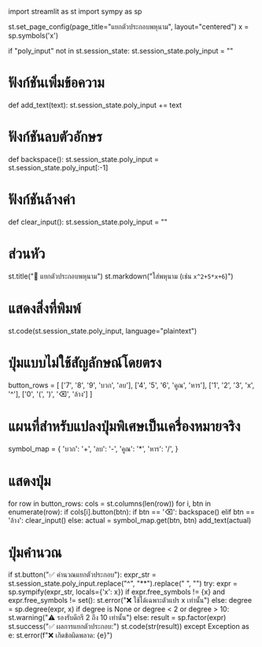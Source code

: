 import streamlit as st
import sympy as sp

st.set_page_config(page_title="แยกตัวประกอบพหุนาม", layout="centered")
x = sp.symbols('x')

if "poly_input" not in st.session_state:
    st.session_state.poly_input = ""

# ฟังก์ชันเพิ่มข้อความ
def add_text(text):
    st.session_state.poly_input += text

# ฟังก์ชันลบตัวอักษร
def backspace():
    st.session_state.poly_input = st.session_state.poly_input[:-1]

# ฟังก์ชันล้างค่า
def clear_input():
    st.session_state.poly_input = ""

# ส่วนหัว
st.title("🧮 แยกตัวประกอบพหุนาม")
st.markdown("ใส่พหุนาม (เช่น `x^2+5*x+6`)")

# แสดงสิ่งที่พิมพ์
st.code(st.session_state.poly_input, language="plaintext")

# ปุ่มแบบไม่ใช้สัญลักษณ์โดยตรง
button_rows = [
    ['7', '8', '9', 'บวก', 'ลบ'],
    ['4', '5', '6', 'คูณ', 'หาร'],
    ['1', '2', '3', 'x', '^'],
    ['0', '(', ')', '⌫', 'ล้าง']
]

# แผนที่สำหรับแปลงปุ่มพิเศษเป็นเครื่องหมายจริง
symbol_map = {
    'บวก': '+',
    'ลบ': '-',
    'คูณ': '*',
    'หาร': '/',
}

# แสดงปุ่ม
for row in button_rows:
    cols = st.columns(len(row))
    for i, btn in enumerate(row):
        if cols[i].button(btn):
            if btn == '⌫':
                backspace()
            elif btn == 'ล้าง':
                clear_input()
            else:
                actual = symbol_map.get(btn, btn)
                add_text(actual)

# ปุ่มคำนวณ
if st.button("✅ คำนวณแยกตัวประกอบ"):
    expr_str = st.session_state.poly_input.replace("^", "**").replace(" ", "")
    try:
        expr = sp.sympify(expr_str, locals={'x': x})
        if expr.free_symbols != {x} and expr.free_symbols != set():
            st.error("❌ ใช้ได้เฉพาะตัวแปร x เท่านั้น")
        else:
            degree = sp.degree(expr, x)
            if degree is None or degree < 2 or degree > 10:
                st.warning("⚠️ รองรับดีกรี 2 ถึง 10 เท่านั้น")
            else:
                result = sp.factor(expr)
                st.success("✅ ผลการแยกตัวประกอบ:")
                st.code(str(result))
    except Exception as e:
        st.error(f"❌ เกิดข้อผิดพลาด: {e}")
